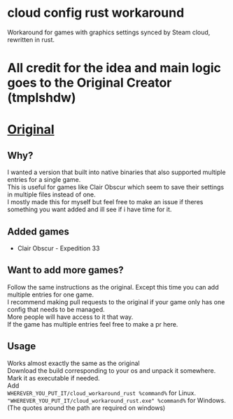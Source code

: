 # cloud config rust workaround
Workaround for games with graphics settings synced by Steam cloud, rewritten in rust.
# All credit for the idea and main logic goes to the Original Creator (tmplshdw)
# [Original](https://github.com/tmplshdw/cloud_config_workaround)

## Why?
I wanted a version that built into native binaries that also supported multiple entries for a single game.  
This is useful for games like Clair Obscur which seem to save their settings in multiple files instead of one.  
I mostly made this for myself but feel free to make an issue if theres something you want added and ill see if i have time for it.  

## Added games
* Clair Obscur - Expedition 33

## Want to add more games?
Follow the same instructions as the original. Except this time you can add multiple entries for one game.  
I recommend making pull requests to the original if your game only has one config that needs to be managed.  
More people will have access to it that way.  
If the game has multiple entries feel free to make a pr here.  

## Usage
Works almost exactly the same as the original  
Download the build corresponding to your os and unpack it somewhere.  
Mark it as executable if needed.  
Add  
`WHEREVER_YOU_PUT_IT/cloud_workaround_rust %command%` for Linux.  
`"WHEREVER_YOU_PUT_IT/cloud_workaround_rust.exe" %command%` for Windows. (The quotes around the path are required on windows)  


